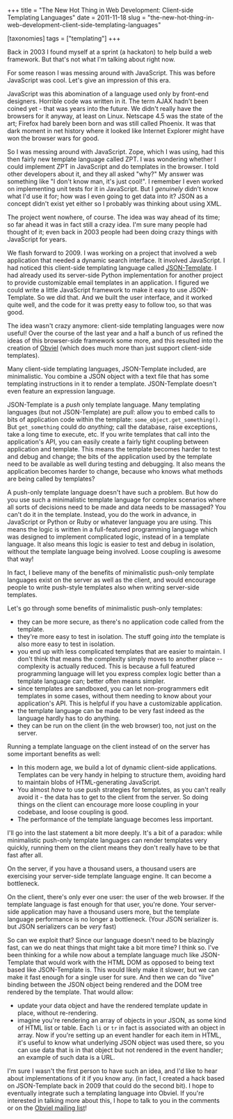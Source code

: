 +++
title = "The New Hot Thing in Web Development: Client-side Templating Languages"
date = 2011-11-18
slug = "the-new-hot-thing-in-web-development-client-side-templating-languages"

[taxonomies]
tags = ["templating"]
+++

Back in 2003 I found myself at a sprint (a hackaton) to help build a web
framework. But that's not what I'm talking about right now.

For some reason I was messing around with JavaScript. This was before
JavaScript was cool. Let's give an impression of this era.

JavaScript was this abomination of a language used only by front-end
designers. Horrible code was written in it. The term AJAX hadn't been
coined yet - that was years into the future. We didn't really have the
browsers for it anyway, at least on Linux. Netscape 4.5 was the state of
the art; Firefox had barely been born and was still called Phoenix. It
was that dark moment in net history where it looked like Internet
Explorer might have won the browser wars for good.

So I was messing around with JavaScript. Zope, which I was using, had
this then fairly new template language called ZPT. I was wondering
whether I could implement ZPT in JavaScript and do templates in the
browser. I told other developers about it, and they all asked "why?" My
answer was something like "I don't know man, it's just cool!". I
remember I even worked on implementing unit tests for it in JavaScript.
But I _genuinely_ didn't know what I'd use it for; how was I even going
to get data into it? JSON as a concept didn't exist yet either so I
probably was thinking about using XML.

The project went nowhere, of course. The idea was way ahead of its time;
so far ahead it was in fact still a crazy idea. I'm sure many people had
thought of it; even back in 2003 people had been doing crazy things with
JavaScript for years.

We flash forward to 2009. I was working on a project that involved a web
application that needed a dynamic search interface. It involved
JavaScript. I had noticed this client-side templating language called
[JSON-Template](http://json-template.googlecode.com/svn/trunk/doc/Introducing-JSON-Template.html).
I had already used its server-side Python implementation for another
project to provide customizable email templates in an application. I
figured we could write a little JavaScript framework to make it easy to
use JSON-Template. So we did that. And we built the user interface, and
it worked quite well, and the code for it was pretty easy to follow too,
so that was good.

The idea wasn't crazy anymore: client-side templating languages were now
useful! Over the course of the last year and a half a bunch of us
refined the ideas of this browser-side framework some more, and this
resulted into the creation of [Obviel](http://www.obviel.org) (which
does much more than just support client-side templates).

Many client-side templating languages, JSON-Template included, are
minimalistic. You combine a JSON object with a text file that has some
templating instructions in it to render a template. JSON-Template
doesn't even feature an expression language.

JSON-Template is a _push_ only template language. Many templating
languages (but not JSON-Template) are _pull_: allow you to embed calls
to bits of application code within the template:
`some_object.get_something()`. But `get_something` could do _anything_;
call the database, raise exceptions, take a long time to execute, etc.
If you write templates that call into the application's API, you can
easily create a fairly tight coupling between application and template.
This means the template becomes harder to test and debug and change; the
bits of the application used by the template need to be available as
well during testing and debugging. It also means the application becomes
harder to change, because who knows what methods are being called by
templates?

A push-only template language doesn't have such a problem. But how do
you use such a minimalistic template language for complex scenarios
where all sorts of decisions need to be made and data needs to be
massaged? You can't do it in the template. Instead, you do the work in
advance, in JavaScript or Python or Ruby or whatever language you are
using. This means the logic is written in a full-featured programming
language which was designed to implement complicated logic, instead of
in a template language. It also means this logic is easier to test and
debug in isolation, without the template language being involved. Loose
coupling is awesome that way!

In fact, I believe many of the benefits of minimalistic push-only
template languages exist on the server as well as the client, and would
encourage people to write push-style templates also when writing
server-side templates.

Let's go through some benefits of minimalistic push-only templates:

- they can be more secure, as there's no application code called from
  the template.
- they're more easy to test in isolation. The stuff going _into_ the
  template is also more easy to test in isolation.
- you end up with less complicated templates that are easier to
  maintain. I don't think that means the complexity simply moves to
  another place -- complexity is actually reduced. This is because a
  full featured programming language will let you express complex logic
  better than a template language can; better often means simpler.
- since templates are sandboxed, you can let non-programmers edit
  templates in some cases, without them needing to know about your
  application's API. This is helpful if you have a customizable
  application.
- the template language can be made to be very fast indeed as the
  language hardly has to do anything.
- they can be run on the client (in the web browser) too, not just on
  the server.

Running a template language on the client instead of on the server has
some important benefits as well:

- In this modern age, we build a lot of dynamic client-side
  applications. Templates can be very handy in helping to structure
  them, avoiding hard to maintain blobs of HTML-generating JavaScript.
- You almost _have_ to use push strategies for templates, as you can't
  really avoid it - the data has to get to the client from the server.
  So doing things on the client can encourage more loose coupling in
  your codebase, and loose coupling is good.
- The performance of the template language becomes less important.

I'll go into the last statement a bit more deeply. It's a bit of a
paradox: while minimalistic push-only template languages can render
templates very quickly, running them on the client means they don't
really have to be that fast after all.

On the server, if you have a thousand users, a thousand users are
exercising your server-side template language engine. It can become a
bottleneck.

On the client, there's only ever one user: the user of the web browser.
If the template language is fast enough for that user, you're done. Your
server-side application may have a thousand users more, but the template
language performance is no longer a bottleneck. (Your JSON serializer
is. but JSON serializers can be _very_ fast)

So can we exploit that? Since our language doesn't need to be blazingly
fast, can we do neat things that might take a bit more time? I think so.
I've been thinking for a while now about a template language much like
JSON-Template that would work with the HTML DOM as opposed to being text
based like JSON-Template is. This would likely make it slower, but we
can make it fast enough for a single user for sure. And then we can do
"live" binding between the JSON object being rendered and the DOM tree
rendered by the template. That would allow:

- update your data object and have the rendered template update in
  place, without re-rendering.
- imagine you're rendering an array of objects in your JSON, as some
  kind of HTML list or table. Each `li` or `tr` in fact is associated
  with an object in array. Now if you're setting up an event handler for
  each item in HTML, it's useful to know what underlying JSON object was
  used there, so you can use data that is in that object but not
  rendered in the event handler; an example of such data is a URL.

I'm sure I wasn't the first person to have such an idea, and I'd like to
hear about implementations of it if you know any. (in fact, I created a
hack based on JSON-Template back in 2009 that could do the second bit).
I hope to eventually integrate such a templating language into Obviel.
If you're interested in talking more about this, I hope to talk to you
in the comments or on the [Obviel mailing
list](http://www.obviel.org/en/0.-0/community.html)!
